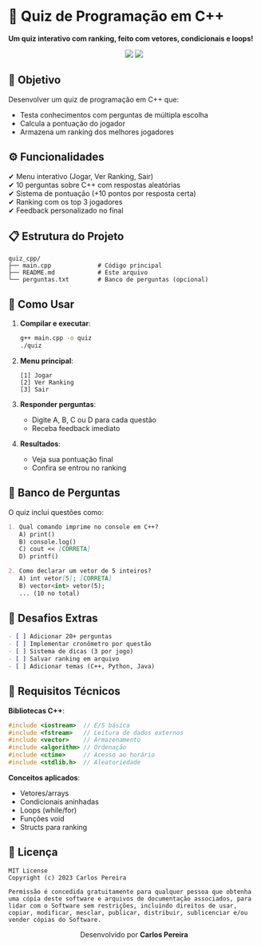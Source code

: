 # 📌 Quiz de Programação em C++  
**Um quiz interativo com ranking, feito com vetores, condicionais e loops!**  

<div align="center">
  <img src="https://img.shields.io/badge/Linguagem-C%2B%2B-blue?style=for-the-badge&logo=c%2B%2B" />
  <img src="https://img.shields.io/badge/Tópicos-Vetores%2C%20Condicionais%2C%20Loops-orange?style=for-the-badge" />
</div>

## 🎯 Objetivo  
Desenvolver um quiz de programação em C++ que:  
- Testa conhecimentos com perguntas de múltipla escolha  
- Calcula a pontuação do jogador  
- Armazena um ranking dos melhores jogadores  

## ⚙️ Funcionalidades  
✔ Menu interativo (Jogar, Ver Ranking, Sair)  
✔ 10 perguntas sobre C++ com respostas aleatórias  
✔ Sistema de pontuação (+10 pontos por resposta certa)  
✔ Ranking com os top 3 jogadores  
✔ Feedback personalizado no final  

## 📋 Estrutura do Projeto  
```plaintext
quiz_cpp/
├── main.cpp             # Código principal
├── README.md            # Este arquivo
└── perguntas.txt        # Banco de perguntas (opcional)
```

## 🔧 Como Usar  
1. **Compilar e executar**:  
   ```bash
   g++ main.cpp -o quiz
   ./quiz
   ```

2. **Menu principal**:  
   ```
   [1] Jogar
   [2] Ver Ranking  
   [3] Sair
   ```

3. **Responder perguntas**:  
   - Digite A, B, C ou D para cada questão  
   - Receba feedback imediato  

4. **Resultados**:  
   - Veja sua pontuação final  
   - Confira se entrou no ranking  

## 📝 Banco de Perguntas  
O quiz inclui questões como:  
```markdown
1. Qual comando imprime no console em C++?  
   A) print()  
   B) console.log()  
   C) cout << [CORRETA]  
   D) printf()  

2. Como declarar um vetor de 5 inteiros?  
   A) int vetor[5]; [CORRETA]  
   B) vector<int> vetor(5);  
   ... (10 no total)
```

## 🚀 Desafios Extras  
```markdown
- [ ] Adicionar 20+ perguntas  
- [ ] Implementar cronômetro por questão  
- [ ] Sistema de dicas (3 por jogo)  
- [ ] Salvar ranking em arquivo  
- [ ] Adicionar temas (C++, Python, Java)  
```

## 📌 Requisitos Técnicos  
**Bibliotecas C++**:  
```cpp
#include <iostream>  // E/S básica
#include <fstream>   // Leitura de dados externos
#include <vector>    // Armazenamento
#include <algorithm> // Ordenação
#include <ctime>     // Acesso ao horário
#include <stdlib.h>  // Aleatoriedade
```

**Conceitos aplicados**:  
- Vetores/arrays  
- Condicionais aninhadas  
- Loops (while/for)  
- Funções void  
- Structs para ranking  

## 📄 Licença  
```plaintext
MIT License
Copyright (c) 2023 Carlos Pereira

Permissão é concedida gratuitamente para qualquer pessoa que obtenha uma cópia deste software e arquivos de documentação associados, para lidar com o Software sem restrições, incluindo direitos de usar, copiar, modificar, mesclar, publicar, distribuir, sublicenciar e/ou vender cópias do Software.
```

<div align="center">
  <p>Desenvolvido por <strong>Carlos Pereira</strong></p>
</div>
